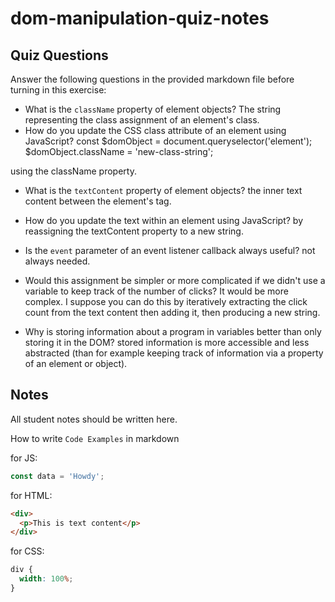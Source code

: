 # dom-manipulation-quiz-notes

## Quiz Questions

Answer the following questions in the provided markdown file before turning in this exercise:

- What is the `className` property of element objects?
  The string representing the class assignment of an element's class.
- How do you update the CSS class attribute of an element using JavaScript?
  const $domObject = document.queryselector('element');
$domObject.className = 'new-class-string';

using the className property.

- What is the `textContent` property of element objects?
  the inner text content between the element's tag.
- How do you update the text within an element using JavaScript?
  by reassigning the textContent property to a new string.

- Is the `event` parameter of an event listener callback always useful?
  not always needed.
- Would this assignment be simpler or more complicated if we didn't use a variable to keep track of the number of clicks?
  It would be more complex. I suppose you can do this by iteratively extracting the click count from the text content then adding it, then producing a new string.
- Why is storing information about a program in variables better than only storing it in the DOM?
  stored information is more accessible and less abstracted (than for example keeping track of information via a property of an element or object).

## Notes

All student notes should be written here.

How to write `Code Examples` in markdown

for JS:

```javascript
const data = 'Howdy';
```

for HTML:

```html
<div>
  <p>This is text content</p>
</div>
```

for CSS:

```css
div {
  width: 100%;
}
```
